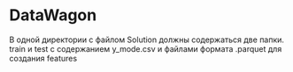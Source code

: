 # DataWagon
В одной директории с файлом Solution должны содержаться две папки. train и test с содержанием y_mode.csv и файлами формата .parquet для создания features
